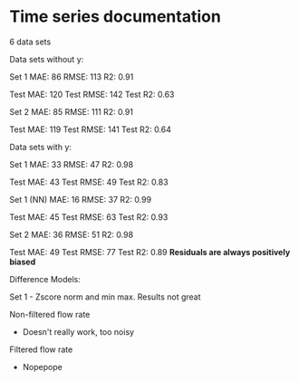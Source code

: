 # Time series documentation

6 data sets




Data sets without y:

Set 1
MAE: 86
RMSE: 113
R2: 0.91

Test MAE: 120
Test RMSE: 142
Test R2: 0.63

Set 2
MAE: 85
RMSE: 111
R2: 0.91

Test MAE: 119
Test RMSE: 141
Test R2: 0.64





Data sets with y:

Set 1
MAE: 33
RMSE: 47
R2: 0.98

Test MAE: 43
Test RMSE: 49
Test R2: 0.83

Set 1 (NN)
MAE: 16
RMSE: 37
R2: 0.99

Test MAE: 45
Test RMSE: 63
Test R2: 0.93

Set 2
MAE: 36
RMSE: 51
R2: 0.98

Test MAE: 49
Test RMSE: 77
Test R2: 0.89
**Residuals are always positively biased**


Difference Models:

Set 1 - Zscore norm and min max.
Results not great

Non-filtered flow rate
 - Doesn't really work, too noisy

Filtered flow rate
 - Nopepope

